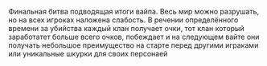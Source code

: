 Финальная битва подводящая итоги вайпа. Весь мир можно разрушать, но на всех игроках наложена слабость. 
В речении определённого времени за убийства каждый клан получает очки, тот клан который заработатет больше всего очков, побеждает и на следующем вайте они получать небольшое преимущество на старте перед другими играками или уникальные шкурки для своих персонаей